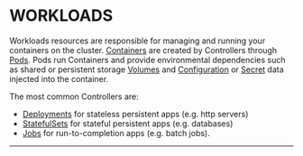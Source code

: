 # <strong>WORKLOADS</strong>

Workloads resources are responsible for managing and running your containers on the cluster.  [Containers](#container-v1-core) are created
by Controllers through [Pods](#pod-v1-core).  Pods run Containers and provide environmental dependencies such as shared or
persistent storage [Volumes](#volume-v1-core) and [Configuration](#configmap-v1-core) or [Secret](#secret-v1-core) data injected into the
container.

The most common Controllers are:

- [Deployments](#deployment-v1-apps) for stateless persistent apps (e.g. http servers)
- [StatefulSets](#statefulset-v1-apps) for stateful persistent apps (e.g. databases)
- [Jobs](#job-v1-batch) for run-to-completion apps (e.g. batch jobs).

------------
